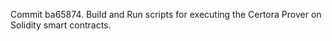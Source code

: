 Commit ba65874.                    Build and Run scripts for executing the Certora Prover on Solidity smart contracts.